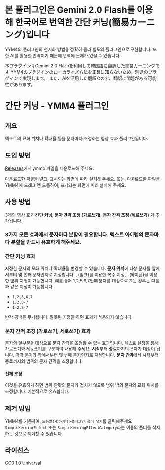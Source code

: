 # 본 플러그인은 Gemini 2.0 Flash를 이용해 한국어로 번역한 간단 커닝(簡易カーニング)입니다
YYM4의 플러그인의 현지화 방법을 정확히 몰라 별도의 플러그인으로 구현합니다.
또한 AI를 활용한 번역이기 때문에 번역에 문제가 있을 수 있습니다.

本プラグインはGemini 2.0 Flashを利用して韓国語に翻訳した簡易カーニングです
YYM4のプラグインのローカライズ方法を正確に知らないため、別途のプラグインで実現します。
また、AIを活用した翻訳なので、翻訳に問題がある可能性があります。
# 간단 커닝 - YMM4 플러그인
## 개요
텍스트의 묘화 위치나 확대율 등을 문자마다 조정하는 영상 효과 플러그인입니다.
## 도입 방법
[Releases](https://github.com/TinyUD/SimpleKerningEffect_Korean/releases/latest)에서 ymmp 파일을 다운로드해 주세요.

다운로드한 파일을 열고, 표시되는 화면에 따라 설치해 주세요.
또는, 다운로드한 파일을 YMM4에 드래그 앤 드롭하여, 표시되는 화면에 따라 설치해 주세요.
## 사용 방법
3개의 영상 효과 **간단 커닝**, **문자 간격 조정 (가로쓰기)**, **문자 간격 조정 (세로쓰기)** 가 추가됩니다.
### 3가지 모든 효과에서 문자마다 분할이 필요합니다. 텍스트 아이템의 문자마다 분할을 반드시 유효하게 해주세요.
### 간단 커닝 효과
지정한 문자의 묘화 위치나 확대율을 변경할 수 있습니다.
**문자 위치**에 대상 문자를 앞에서부터 몇 번째 문자인지로 지정합니다.
`,`(쉼표)를 이용한 복수 지정, `-`(하이픈)을 이용한 범위 지정이 가능합니다.
예를 들어 1,2,5,6,7번째 문자를 대상으로 하는 경우는 다음과 같은 지정이 가능합니다.
* `1,2,5,6,7`
* `1,2,5-7`
* `1-2,5-7`

반각 공백은 무시됩니다. 잘못된 지정을 하면 효과가 적용되지 않습니다.
### 문자 간격 조정 (가로쓰기, 세로쓰기) 효과
문자의 일부분을 대상으로 문자 간격을 조정할 수 있는 효과입니다. 텍스트 설정을 통해 가로쓰기와 세로쓰기를 구분하여 사용해 주세요.
**시작**부터 **종료**까지의 문자가 대상이 됩니다. 각각 문자의 앞에서부터 몇 번째 문자인지로 지정합니다.
**문자 간격**에서 시작부터 종료까지의 범위의 문자 간격을 조정합니다.
#### 전체 조정
이것을 유효하게 하면 범위 안팎의 문자가 겹치지 않도록 범위 밖의 문자의 묘화 위치를 조정합니다.
기본적으로 유효합니다.
## 제거 방법
YMM4를 기동하여, `도움말(H)`>`기타`>`플러그인 폴더 열기`를 클릭해주세요.
`SimpleKerningEffect` 또는 `SimpleKerningEffectCategory`라는 이름의 폴더를 삭제하는 것으로 제거할 수 있습니다.
## 라이선스
[CC0 1.0 Universal](./LICENSE)
